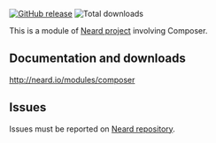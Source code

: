 [![GitHub release](https://img.shields.io/github/release/crazy-max/neard-tool-composer.svg?style=flat-square)](https://github.com/crazy-max/neard-tool-composer/releases/latest)
![Total downloads](https://img.shields.io/github/downloads/crazy-max/neard-tool-composer/total.svg?style=flat-square)

This is a module of [Neard project](https://github.com/crazy-max/neard) involving Composer.

## Documentation and downloads

http://neard.io/modules/composer

## Issues

Issues must be reported on [Neard repository](https://github.com/crazy-max/neard/issues).
